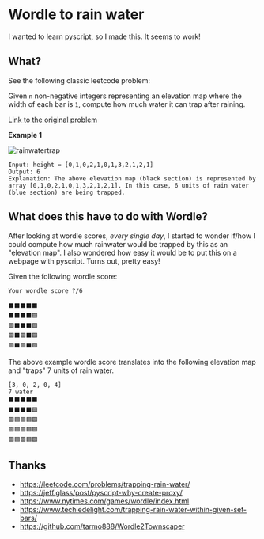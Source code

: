 # Wordle to rain water

I wanted to learn pyscript, so I made this. It seems to work!

## What?
See the following classic leetcode problem:

Given `n` non-negative integers representing an elevation map where the width of each bar is `1`, compute how much water it can trap after raining.

[Link to the original problem](https://leetcode.com/problems/trapping-rain-water/)

**Example 1**

![rainwatertrap](https://user-images.githubusercontent.com/61806500/190046292-fc841270-b48c-4834-a09a-67e72cb42dc3.png)
```
Input: height = [0,1,0,2,1,0,1,3,2,1,2,1]
Output: 6
Explanation: The above elevation map (black section) is represented by array [0,1,0,2,1,0,1,3,2,1,2,1]. In this case, 6 units of rain water (blue section) are being trapped.
```

## What does this have to do with Wordle?
After looking at wordle scores, _every single day_, I started to wonder if/how I could compute how much rainwater would be trapped by this as an "elevation map". I also wondered how easy it would be to put this on a webpage with pyscript. Turns out, pretty easy!

Given the following wordle score:
```
Your wordle score ?/6
   
⬛⬛⬛⬛⬛
⬛⬛⬛⬛🟩
🟩⬛⬛⬛🟩
🟩⬛🟩⬛🟩
🟩⬛🟩⬛🟩
```


The above example wordle score translates into the following elevation map and "traps" 7 units of rain water.
```
[3, 0, 2, 0, 4]
7 water
⬛⬛⬛⬛⬛
⬛⬛⬛⬛🟩
🟩🟦🟦🟦🟩
🟩🟦🟩🟦🟩
🟩🟦🟩🟦🟩
```


## Thanks
* https://leetcode.com/problems/trapping-rain-water/
* https://jeff.glass/post/pyscript-why-create-proxy/
* https://www.nytimes.com/games/wordle/index.html
* https://www.techiedelight.com/trapping-rain-water-within-given-set-bars/
* https://github.com/tarmo888/Wordle2Townscaper